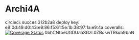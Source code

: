 # Archi4A
circleci:
succes 
312b2a8
deploy key: e9:0d:49:d0:43:e9:86:f5:61:5e:1b:38:97:1a:e9:4a
coveralls:
<a href='https://coveralls.io/github/5emeAS/Archi4A'><img src='https://coveralls.io/repos/github/5emeAS/Archi4A/badge.svg' alt='Coverage Status' /></a>
0bhCNtbeUGDUaaSGzL0ZBoswTRkob9bnN